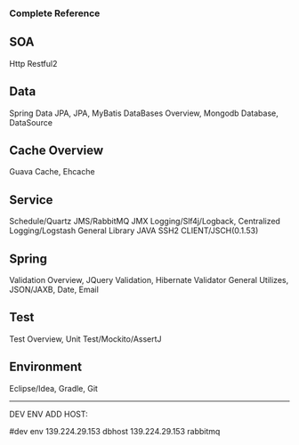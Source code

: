 ### Complete Reference ###
## SOA ##
Http Restful2

## Data ##
Spring Data JPA, JPA, MyBatis
DataBases Overview, Mongodb Database, DataSource

## Cache Overview ##
Guava Cache, Ehcache

## Service ##
Schedule/Quartz
JMS/RabbitMQ
JMX
Logging/Slf4j/Logback, Centralized Logging/Logstash
General Library
JAVA SSH2 CLIENT/JSCH(0.1.53)

## Spring ##
Validation Overview, JQuery Validation, Hibernate Validator
General Utilizes, JSON/JAXB, Date, Email

## Test ##
Test Overview, Unit Test/Mockito/AssertJ

## Environment ##
Eclipse/Idea, Gradle, Git

--------
DEV ENV ADD HOST:

#dev env
139.224.29.153 dbhost
139.224.29.153 rabbitmq